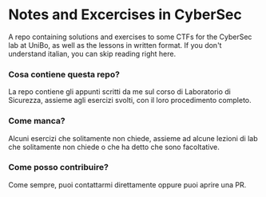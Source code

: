 # Notes and Excercises in CyberSec

A repo containing solutions and exercises to some CTFs for the CyberSec lab at UniBo, as well as the lessons in written format. If you don't understand italian, you can skip reading right here. 

### Cosa contiene questa repo?

La repo contiene gli appunti scritti da me sul corso di Laboratorio di Sicurezza, assieme agli esercizi svolti, con il loro procedimento completo. 

### Come manca?

Alcuni esercizi che solitamente non chiede, assieme ad alcune lezioni di lab che solitamente non chiede o che ha detto che sono facoltative. 

### Come posso contribuire?

Come sempre, puoi contattarmi direttamente oppure puoi aprire una PR. 